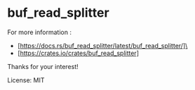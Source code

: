 # buf_read_splitter

For more information :

- [https://docs.rs/buf_read_splitter/latest/buf_read_splitter/]\
- [https://crates.io/crates/buf_read_splitter]

Thanks for your interest!

License: MIT
